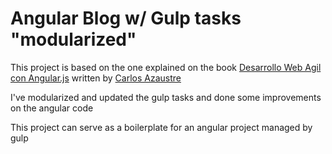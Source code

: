 # Angular Blog w/ Gulp tasks "modularized"

This project is based on the one explained on the book [Desarrollo Web Agil con Angular.js](https://carlosazaustre.es/blog/ebook-angular/) written by [Carlos Azaustre](https://carlosazaustre.es/blog/)

I've modularized and updated the gulp tasks and done some improvements on the angular code

This project can serve as a boilerplate for an angular project managed by gulp
